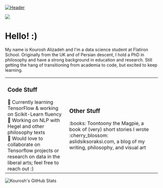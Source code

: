 
[![Header](https://aslidsiksoraksi.files.wordpress.com/2020/03/mvimg_20200326_084734-2.jpg?w=1024 "Header")](https://www.kcalizadeh.com)

![](https://img.shields.io/badge/Code-Python-informational?style=flat&logo=<LOGO_NAME>&logoColor=white&color=9cf)


# Hello! :)

My name is Kourosh Alizadeh and I'm a data science student at Flatiron School. Originally from the UK and of Persian descent, I hold a PhD in philosophy and have a strong background in education and research. Still getting the hang of transitioning from academia to code, but excited to keep learning.
<!-- 
#### Code Stuff

🌱 Currently learning TensorFlow & working on Scikit-Learn fluency
🔭 Working on NLP with Hegel and other philosophy texts
👯 Would love to collaborate on Tensorflow projects or <br>
&nbsp;&nbsp;&nbsp;&nbsp; research on data in the liberal arts; feel free to reach out :) -->

<table border="0">
      <tr>
        <td style='border:none;'><h3> Code Stuff</h3>
🌱 Currently learning TensorFlow & working on Scikit-Learn fluency<br>
🔭 Working on NLP with Hegel and other philosophy texts<br>
👯 Would love to collaborate on Tensorflow projects or research on data in the liberal arts; feel free to reach out :)</td>
        <td style='border:none;'><h3> Other Stuff </h3>
        :books: Toontoony the Magpie, a book of (very) short stories I wrote
        :cherry_blossom: aslidsiksoraksi.com, a blog of my writing, philosophy, and visual art
        </td>
      </tr>
    </table>



<img align="center" src="https://github-readme-stats.vercel.app/api?username=kcalizadeh&show_icons=true&line_height=27&count_private=true&title_color=ffffff&text_color=c9cacc&icon_color=2bbc8a&bg_color=1d1f21" alt="Kourosh's GitHub Stats" />


<!--


**kcalizadeh/kcalizadeh** is a ✨ _special_ ✨ repository because its `README.md` (this file) appears on your GitHub profile.

Here are some ideas to get you started:

- 🔭 I’m currently working on ...
- 🌱 I’m currently learning ...
- 👯 I’m looking to collaborate on ...
- 🤔 I’m looking for help with ...
- 💬 Ask me about ...
- 📫 How to reach me: ...
- 😄 Pronouns: ...
- ⚡ Fun fact: ...
-->
